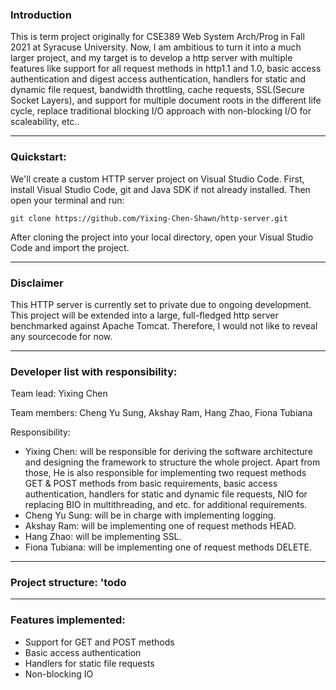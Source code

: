 ### Introduction
This is term project originally for CSE389 Web System Arch/Prog in Fall 2021 at Syracuse University. Now, I am ambitious to turn it into a much larger project, and my target is to develop a http server with multiple features like support for all request methods in http1.1 and 1.0, basic access authentication and digest access authentication, handlers for static and dynamic file request, bandwidth throttling, cache requests, SSL(Secure Socket Layers), and support for multiple document roots in the different life cycle, replace traditional blocking I/O approach with non-blocking I/O for scaleability, etc..
___
### Quickstart:
We'll create a custom HTTP server project on Visual Studio Code. First, install Visual Studio Code, git and Java SDK if not already installed. Then open your terminal and run:

```text
git clone https://github.com/Yixing-Chen-Shawn/http-server.git
```
After cloning the project into your local directory, open your Visual Studio Code and import the project.

---
### Disclaimer
This HTTP server is currently set to private due to ongoing development. This project will be extended into a large, full-fledged http server benchmarked against Apache Tomcat. Therefore, I would not like to reveal any sourcecode for now. 
___
### Developer list with responsibility:
Team lead: Yixing Chen

Team members: Cheng Yu Sung, Akshay Ram, Hang Zhao, Fiona Tubiana

Responsibility:
+ Yixing Chen: will be responsible for deriving the software architecture and designing the framework to structure the whole project. Apart from those, He is also responsible for implementing two request methods GET & POST methods from basic requirements, basic access authentication, handlers for static and dynamic file requests, NIO for replacing BIO in multithreading, and etc. for additional requirements. 
+ Cheng Yu Sung: will be in charge with implementing logging. 
+ Akshay Ram: will be implementing one of request methods HEAD.
+ Hang Zhao: will be implementing SSL. 
+ Fiona Tubiana: will be implementing one of request methods DELETE.
___
### Project structure: 'todo
___
### Features implemented:
+ Support for GET and POST methods
+ Basic access authentication
+ Handlers for static file requests
+ Non-blocking IO 

